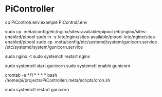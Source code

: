 # PiController

cp PiControl/.env.example PiControl/.env

sudo cp .meta/config/etc/nginx/sites-available/pipool /etc/nginx/sites-enabled/pipool
sudo ln -s /etc/nginx/sites-available/pipool /etc/nginx/sites-enabled/pipool
sudo cp .meta/config/etc/systemd/system/gunicorn.service /etc/systemd/system/gunicorn.service

sudo nginx -t
sudo systemctl restart nginx

sudo systemctl start gunicorn
sudo systemctl enable gunicorn

crontab -e
*/1 * * * * bash /home/pi/projects/PiController/.meta/scripts/cron.sh

sudo systemctl restart gunicorn